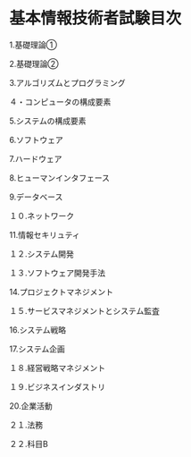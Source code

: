 # 基本情報技術者試験目次
1.基礎理論①

2.基礎理論②

3.アルゴリズムとプログラミング

４・コンピュータの構成要素

5.システムの構成要素

6.ソフトウェア

7.ハードウェア

8.ヒューマンインタフェース

9.データベース

１０.ネットワーク

11.情報セキリュティ

１２.システム開発

１３.ソフトウェア開発手法

14.プロジェクトマネジメント

１５.サービスマネジメントとシステム監査

16.システム戦略

17.システム企画

１８.経営戦略マネジメント

１９.ビジネスインダストリ

20.企業活動

２１.法務

２２.科目B


